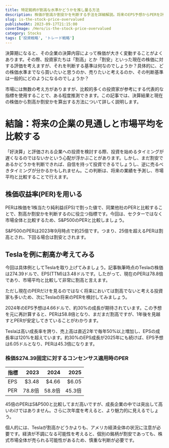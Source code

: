 ```yaml
---
title: 特定銘柄が割高な水準かどうかを推し量る方法
description: 株価が割高か割安かを判断する手法を詳細解説。将来のEPS予想からPERを計算しS&P500平均(25倍)と比較する方法。Teslaを例に投資判断の具体的な手順と成長率を踏まえた評価手法を紹介。
slug: is-the-stock-price-overvalued
publishedAt: 2023-09-17T21:15:00
coverImage: /Hero/is-the-stock-price-overvalued
category: Stocks
tags: ['投資戦略', 'トレード戦略']
---
```


決算期になると、その企業の決算内容によって株価が大きく変動することがよくあります。その際、投資家たちは「割高」とか「割安」といった現在の株価に対する評価を考えますが、それを判断する基準は何なのでしょうか？具体的に、どの株価水準までなら買いたいと思うのか、売りたいと考えるのか、その判断基準は一般的にどのようになるのでしょうか？

市場には無数の考え方がありますが、比較的多くの投資家が参考にする代表的な指標を使用することで、ある程度推測できます。この記事では、決算結果と現在の株価から割高か割安かを算出する方法について詳しく説明します。

# 結論：将来の企業の見通しと市場平均を比較する

「好決算」と評価される企業への投資を検討する際、投資を始めるタイミングが遅くなるのではないかという心配が浮かぶことがあります。しかし、まだ割安であるかどうかを判断できれば、自信を持って投資できるでしょうし、逆に売るべきタイミングが分かるかもしれません。この判断は、将来の業績を予測し、市場平均と比較することで行えます。

## 株価収益率(PER)を用いる

PERは株価を1株当たり純利益(EPS)で割った値で、同業他社のPERと比較することで、割高か割安かを判断するのに役立つ指標です。今回は、セクターではなく市場全体と比較するため、S&P500のPERと比較しましょう。

S&P500のPERは2023年9月時点で約25倍です。つまり、25倍を超えるPERは割高とされ、下回る場合は割安とされます。

## Teslaを例に割高か考えてみる

今回は具体例としてTeslaを取り上げてみましょう。記事執筆時点のTeslaの株価は274.39ドルで、EPS(TTM)は3.48ドルです。したがって、現在のPERは78.8倍であり、市場平均と比較して非常に割高と言えます。

ただし現在のPERだけを見るのではなく将来においては割高でないと考える投資家も多いため、次にTeslaの将来のPERを検討してみましょう。

2024年のEPS予想は4.66ドルで、約30%の成長が期待されています。この予想を元に再計算すると、PERは58.8倍となり、まだまだ割高ですが、1年後を見越すとPERが安定してきていることがわかります。

Teslaは高い成長率を誇り、売上高は直近2年で毎年50%以上増加し、EPSの成長率は120%を超えています。約30%のEPS成長が2025年にも続けば、EPS予想は6.05ドルとなり、PERは45.3倍になります。

### 株価$274.39固定に対するコンセンサス適用時のPER

| 指標 |   2023 |   2024 |   2025 |
| ---- | -----: | -----: | -----: |
| EPS  |  $3.48 |  $4.66 |  $6.05 |
| PER  | 78.8倍 | 58.8倍 | 45.3倍 |

45倍のPERはS&P500と比較してまだ高いですが、成長企業の中では突出して高いわけではありません。さらに次年度を考えると、より魅力的に見えるでしょう。

個人的には、Teslaが割高かどうかよりも、アメリカ経済全体の状況に注意が必要です。経済が不調になる可能性を考えると、個別の銘柄が割安であっても、株式市場全体が売られる可能性があるため、慎重な判断が必要です。
